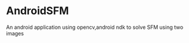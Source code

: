 AndroidSFM
==========

An android application using opencv,android ndk to solve SFM using two images
